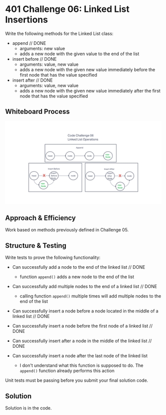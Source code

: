 # 401 Challenge 06: Linked List Insertions

Write the following methods for the Linked List class:

- append // DONE
  - arguments: new value
  - adds a new node with the given value to the end of the list
- insert before // DONE
  - arguments: value, new value
  - adds a new node with the given new value immediately before the first node that has the value specified
- insert after // DONE
  - arguments: value, new value
  - adds a new node with the given new value immediately after the first node that has the value specified

## Whiteboard Process

![whiteboard image](linked-list-insertion-whiteboard.png)

## Approach & Efficiency

Work based on methods previously defined in Challenge 05.

## Structure & Testing

Write tests to prove the following functionality:

- Can successfully add a node to the end of the linked list // DONE
  - function `append()` adds a new node to the end of the list

- Can successfully add multiple nodes to the end of a linked list // DONE
  - calling function `append()` multiple times will add multiple nodes to the end of the list

- Can successfully insert a node before a node located in the middle of a linked list // DONE

- Can successfully insert a node before the first node of a linked list // DONE

- Can successfully insert after a node in the middle of the linked list // DONE

- Can successfully insert a node after the last node of the linked list
  - I don't understand what this function is supposed to do. The `append()` function already performs this action

Unit tests must be passing before you submit your final solution code.

## Solution

Solution is in the code.
